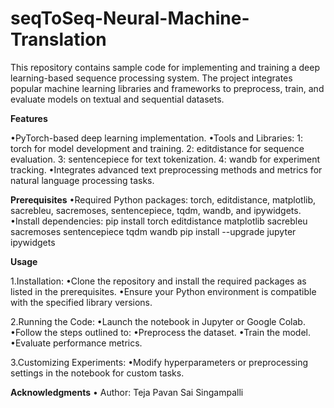 # seqToSeq-Neural-Machine-Translation

This repository contains sample code for implementing and training a deep learning-based sequence processing system. The project integrates popular machine learning libraries and frameworks to preprocess, train, and evaluate models on textual and sequential datasets.

**Features**

•PyTorch-based deep learning implementation.
•Tools and Libraries:
1: torch for model development and training.
2: editdistance for sequence evaluation.
3: sentencepiece for text tokenization.
4: wandb for experiment tracking.
•Integrates advanced text preprocessing methods and metrics for natural language processing tasks.

**Prerequisites**
•Required Python packages: torch, editdistance, matplotlib, sacrebleu, sacremoses, sentencepiece, tqdm, wandb, and ipywidgets.
•Install dependencies:
  pip install torch editdistance matplotlib sacrebleu sacremoses sentencepiece tqdm wandb
  pip install --upgrade jupyter ipywidgets

**Usage**

1.Installation:
•Clone the repository and install the required packages as listed in the prerequisites.
•Ensure your Python environment is compatible with the specified library versions.

2.Running the Code:
•Launch the notebook in Jupyter or Google Colab.
•Follow the steps outlined to:
•Preprocess the dataset.
•Train the model.
•Evaluate performance metrics.

3.Customizing Experiments:
•Modify hyperparameters or preprocessing settings in the notebook for custom tasks.

**Acknowledgments**
	•	Author: Teja Pavan Sai Singampalli



 
